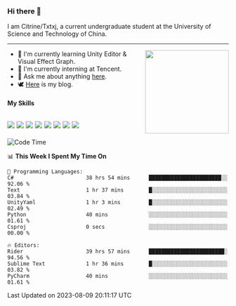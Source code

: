 ### Hi there 👋

I am Citrine/Txtxj, a current undergraduate student at the University of Science and Technology of China.

---

<img align="right" height="190" src="http://github-profile-summary-cards.vercel.app/api/cards/stats?username=txtxj&theme=vue">

- 🌱 I'm currently learning Unity Editor & Visual Effect Graph.
- 🐶 I'm currently interning at Tencent.
- 💬 Ask me about anything [here](https://github.com/txtxj/txtxj/issues).
- 🕊️ [Here](https://txtxj.top) is my blog.

#### My Skills

![](https://img.shields.io/badge/C%23-239120?logo=csharp&logoColor=fff)
![](https://img.shields.io/badge/Unity-000000?logo=unity&logoColor=fff)
![](https://img.shields.io/badge/Python-3e74a2?logo=python&logoColor=fff)
![](https://img.shields.io/badge/C++-65318e?logo=cplusplus&logoColor=fff)
![](https://img.shields.io/badge/C-5654a2?logo=c&logoColor=fff)
![](https://img.shields.io/badge/Blender-f5792a?logo=blender&logoColor=fff)
![](https://img.shields.io/badge/MS%20SQL-cc2927?logo=microsoftsqlserver&logoColor=fff)
![](https://img.shields.io/badge/My%20SQL-4479a1?logo=mysql&logoColor=fff)
---

<!--START_SECTION:waka-->
![Code Time](http://img.shields.io/badge/Code%20Time-1%2C285%20hrs%2019%20mins-blue)

📊 **This Week I Spent My Time On** 

```text
💬 Programming Languages: 
C#                       38 hrs 54 mins      ███████████████████████░░   92.06 % 
Text                     1 hr 37 mins        █░░░░░░░░░░░░░░░░░░░░░░░░   03.84 % 
UnityYaml                1 hr 3 mins         █░░░░░░░░░░░░░░░░░░░░░░░░   02.49 % 
Python                   40 mins             ░░░░░░░░░░░░░░░░░░░░░░░░░   01.61 % 
Csproj                   0 secs              ░░░░░░░░░░░░░░░░░░░░░░░░░   00.00 % 

🔥 Editors: 
Rider                    39 hrs 57 mins      ████████████████████████░   94.56 % 
Sublime Text             1 hr 36 mins        █░░░░░░░░░░░░░░░░░░░░░░░░   03.82 % 
PyCharm                  40 mins             ░░░░░░░░░░░░░░░░░░░░░░░░░   01.61 % 
```


 Last Updated on 2023-08-09 20:11:17 UTC
<!--END_SECTION:waka-->
